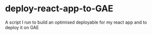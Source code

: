 # deploy-react-app-to-GAE
A script I run to build an optimised deployable for my react app and to deploy it on GAE
